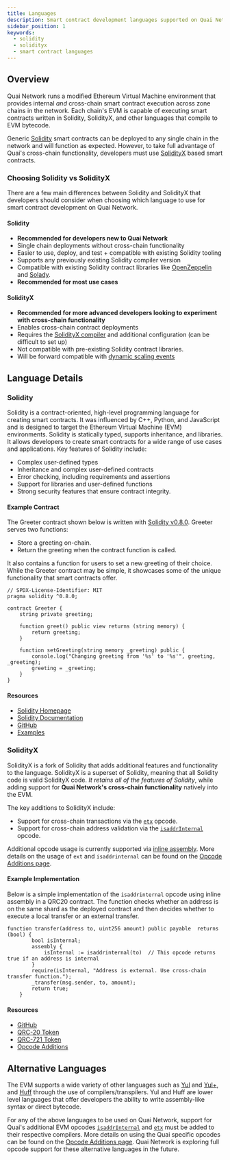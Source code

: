 ```yaml
---
title: Languages
description: Smart contract development languages supported on Quai Network.
sidebar_position: 1
keywords:
  - solidity
  - solidityx
  - smart contract languages
---
```


## Overview

Quai Network runs a modified Ethereum Virtual Machine environment that provides internal _and_ cross-chain smart contract execution across zone chains in the network. Each chain's EVM is capable of executing smart contracts written in Solidity, SolidityX, and other languages that compile to EVM bytecode.

Generic [Solidity](#solidity) smart contracts can be deployed to any single chain in the network and will function as expected. However, to take full advantage of Quai's cross-chain functionality, developers must use [SolidityX](#solidityx) based smart contracts.

### Choosing Solidity vs SolidityX

There are a few main differences between Solidity and SolidityX that developers should consider when choosing which language to use for smart contract development on Quai Network.

#### Solidity

- **Recommended for developers new to Quai Network**
- Single chain deployments without cross-chain functionality
- Easier to use, deploy, and test + compatible with existing Solidity tooling
- Supports any previously existing Solidity compiler version
- Compatible with existing Solidity contract libraries like [OpenZeppelin](https://www.openzeppelin.com/contracts) and [Solady](https://github.com/Vectorized/solady).
- **Recommended for most use cases**

#### SolidityX

- **Recommended for more advanced developers looking to experiment with cross-chain functionality**
- Enables cross-chain contract deployments
- Requires the [SolidityX compiler](https://github.com/dominant-strategies/SolidityX/releases/tag/0.8.19-solidityx) and additional configuration (can be difficult to set up)
- Not compatible with pre-existing Solidity contract libraries.
- Will be forward compatible with [dynamic scaling events](/learn/advanced-introduction/poem/infinite-execution-shards/dynamic-sharding.mdx)

## Language Details

### Solidity

Solidity is a contract-oriented, high-level programming language for creating smart contracts. It was influenced by C++, Python, and JavaScript and is designed to target the Ethereum Virtual Machine (EVM) environments. Solidity is statically typed, supports inheritance, and libraries. It allows developers to create smart contracts for a wide range of use cases and applications. Key features of Solidity include:

- Complex user-defined types
- Inheritance and complex user-defined contracts
- Error checking, including requirements and assertions
- Support for libraries and user-defined functions
- Strong security features that ensure contract integrity.

#### Example Contract

The Greeter contract shown below is written with [Solidity v0.8.0](https://docs.soliditylang.org/en/v0.8.0/). Greeter serves two functions:

- Store a greeting on-chain.
- Return the greeting when the contract function is called.

It also contains a function for users to set a new greeting of their choice. While the Greeter contract may be simple, it showcases some of the unique functionality that smart contracts offer.

```solidity title="Greeter.sol"
// SPDX-License-Identifier: MIT
pragma solidity ^0.8.0;

contract Greeter {
    string private greeting;

    function greet() public view returns (string memory) {
        return greeting;
    }

    function setGreeting(string memory _greeting) public {
        console.log("Changing greeting from '%s' to '%s'", greeting, _greeting);
        greeting = _greeting;
    }
}
```

#### Resources

- [Solidity Homepage](https://soliditylang.org/)
- [Solidity Documentation](https://docs.soliditylang.org/en/latest/)
- [GitHub](https://github.com/ethereum/solidity)
- [Examples](https://docs.soliditylang.org/en/latest/solidity-by-example.html)

### SolidityX

SolidityX is a fork of Solidity that adds additional features and functionality to the language. SolidityX is a superset of Solidity, meaning that all Solidity code is valid SolidityX code. _It retains all of the features of Solidity_, while adding support for **Quai Network's cross-chain functionality** natively into the EVM.

The key additions to SolidityX include:

- Support for cross-chain transactions via the [`etx`](/develop/smart-contracts/opcode-additions.md#etx) opcode.
- Support for cross-chain address validation via the [`isaddrInternal`](/develop/smart-contracts/opcode-additions.md#isaddrinternal) opcode.

Additional opcode usage is currently supported via [inline assembly](https://docs.soliditylang.org/en/latest/assembly.html). More details on the usage of `ext` and `isaddrinternal` can be found on the [Opcode Additions page](/develop/smart-contracts/opcode-additions.md).

#### Example Implementation

Below is a simple implementation of the `isaddrinternal` opcode using inline assembly in a QRC20 contract. The function checks whether an address is on the same shard as the deployed contract and then decides whether to execute a local transfer or an external transfer.

```solidity
function transfer(address to, uint256 amount) public payable  returns (bool) {
        bool isInternal;
        assembly {
            isInternal := isaddrinternal(to)  // This opcode returns true if an address is internal
        }
        require(isInternal, "Address is external. Use cross-chain transfer function.");
        _transfer(msg.sender, to, amount);
        return true;
    }
```

#### Resources

- [GitHub](https://github.com/dominant-strategies/SolidityX)
- [QRC-20 Token](https://github.com/dominant-strategies/SolidityX-Contracts/blob/main/QRC20X.sol)
- [QRC-721 Token](https://github.com/dominant-strategies/SolidityX-Contracts/blob/main/QRC721X.sol)
- [Opcode Additions](/develop/smart-contracts/opcode-additions.md)

## Alternative Languages

The EVM supports a wide variety of other languages such as [Yul](https://docs.soliditylang.org/en/latest/yul.html) and [Yul+](https://github.com/FuelLabs/yulp), and [Huff](https://docs.huff.sh/tutorial/overview/) through the use of compilers/transpilers. Yul and Huff are lower level languages that offer developers the ability to write assembly-like syntax or direct bytecode.

For any of the above languages to be used on Quai Network, support for Quai's additional EVM opcodes [`isaddrInternal`](/develop/smart-contracts/opcode-additions.md#isaddrinternal) and [`etx`](/develop/smart-contracts/opcode-additions.md#etx) must be added to their respective compilers. More details on using the Quai specific opcodes can be found on the [Opcode Additions page](/develop/smart-contracts/opcode-additions.md). Quai Network is exploring full opcode support for these alternative languages in the future.

